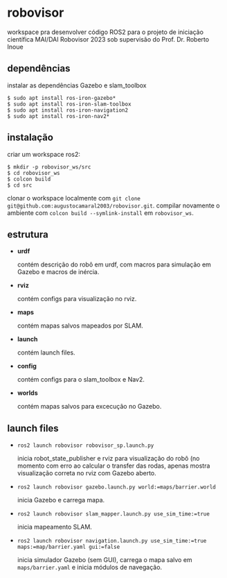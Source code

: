 # robovisor
workspace pra desenvolver código ROS2 para o projeto de iniciação científica MAI/DAI Robovisor 
2023 sob supervisão do Prof. Dr. Roberto Inoue

## dependências

instalar as dependências Gazebo e slam_toolbox

```
$ sudo apt install ros-iron-gazebo*
$ sudo apt install ros-iron-slam-toolbox
$ sudo apt install ros-iron-navigation2
$ sudo apt install ros-iron-nav2*
```

## instalação

criar um workspace ros2:
```
$ mkdir -p robovisor_ws/src
$ cd robovisor_ws
$ colcon build
$ cd src
```
clonar o workspace localmente com ```git clone git@github.com:augustocamaral2003/robovisor.git```.
compilar novamente o ambiente com ```colcon build --symlink-install``` em ```robovisor_ws```.

## estrutura

- **urdf**
  
  contém descrição do robô em urdf, com macros para simulação em Gazebo e macros de inércia.

- **rviz**
  
  contém configs para visualização no rviz.

- **maps**
  
  contém mapas salvos mapeados por SLAM.

- **launch**
  
  contém launch files.

- **config**
  
  contém configs para o slam_toolbox e Nav2.

- **worlds**

  contém mapas salvos para excecução no Gazebo.

## launch files

- ```ros2 launch robovisor robovisor_sp.launch.py```

  inicia robot_state_publisher e rviz para visualização do robô (no momento com erro ao calcular o
  transfer das rodas, apenas mostra visualização correta no rviz com Gazebo aberto.

- ```ros2 launch robovisor gazebo.launch.py world:=maps/barrier.world```

  inicia Gazebo e carrega mapa.

- ```ros2 launch robovisor slam_mapper.launch.py use_sim_time:=true```

  inicia mapeamento SLAM.

- ```ros2 launch robovisor navigation.launch.py use_sim_time:=true maps:=map/barrier.yaml gui:=false```

  inicia simulador Gazebo (sem GUI), carrega o mapa salvo em ```maps/barrier.yaml``` e inicia módulos de navegação.
